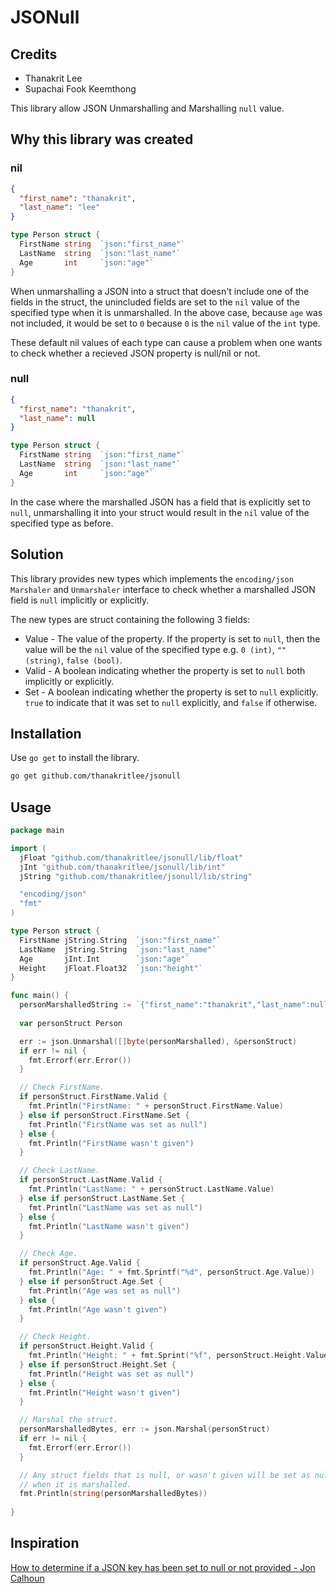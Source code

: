 # JSONull

## Credits
- Thanakrit Lee
- Supachai Fook Keemthong

This library allow JSON Unmarshalling and Marshalling `null` value.

## Why this library was created

### nil

```json
{
  "first_name": "thanakrit",
  "last_name": "lee"
}
```

```go
type Person struct {
  FirstName string  `json:"first_name"`
  LastName  string  `json:"last_name"`
  Age       int     `json:"age"`
}
```

When unmarshalling a JSON into a struct that doesn't include one of the fields in the struct, the unincluded fields are set to the `nil` value of the specified type when it is unmarshalled. In the above case, because `age` was not included, it would be set to `0` because `0` is the `nil` value of the `int` type.

These default nil values of each type can cause a problem when one wants to check whether a recieved JSON property is null/nil or not.

### null

```json
{
  "first_name": "thanakrit",
  "last_name": null
}
```

```go
type Person struct {
  FirstName string  `json:"first_name"`
  LastName  string  `json:"last_name"`
  Age       int     `json:"age"`
}
```

In the case where the marshalled JSON has a field that is explicitly set to `null`, unmarshalling it into your struct would result in the `nil` value of the specified type as before.

## Solution

This library provides new types which implements the `encoding/json` `Marshaler` and `Unmarshaler` interface to check whether a marshalled JSON field is `null` implicitly or explicitly.

The new types are struct containing the following 3 fields:
- Value - The value of the property. If the property is set to `null`, then the value will be the `nil` value of the specified type e.g. `0 (int)`, `"" (string)`, `false (bool)`.
- Valid - A boolean indicating whether the property is set to `null` both implicitly or explicitly.
- Set - A boolean indicating whether the property is set to `null` explicitly. `true` to indicate that it was set to `null` explicitly, and `false` if otherwise.


## Installation

Use `go get` to install the library.
```sh
go get github.com/thanakritlee/jsonull
```


## Usage

```go
package main

import (
  jFloat "github.com/thanakritlee/jsonull/lib/float"
  jInt "github.com/thanakritlee/jsonull/lib/int"
  jString "github.com/thanakritlee/jsonull/lib/string"

  "encoding/json"
  "fmt"  
)

type Person struct {
  FirstName jString.String  `json:"first_name"`
  LastName  jString.String  `json:"last_name"`
  Age       jInt.Int        `json:"age"`
  Height    jFloat.Float32  `json:"height"`
}

func main() {
  personMarshalledString := `{"first_name":"thanakrit","last_name":null}`
  
  var personStruct Person

  err := json.Unmarshal([]byte(personMarshalled), &personStruct)
  if err != nil {
    fmt.Errorf(err.Error())
  }

  // Check FirstName.
  if personStruct.FirstName.Valid {
    fmt.Println("FirstName: " + personStruct.FirstName.Value)
  } else if personStruct.FirstName.Set {
    fmt.Println("FirstName was set as null")
  } else {
    fmt.Println("FirstName wasn't given")
  }

  // Check LastName.
  if personStruct.LastName.Valid {
    fmt.Println("LastName: " + personStruct.LastName.Value)
  } else if personStruct.LastName.Set {
    fmt.Println("LastName was set as null")
  } else {
    fmt.Println("LastName wasn't given")
  }

  // Check Age.
  if personStruct.Age.Valid {
    fmt.Println("Age: " + fmt.Sprintf("%d", personStruct.Age.Value))
  } else if personStruct.Age.Set {
    fmt.Println("Age was set as null")
  } else {
    fmt.Println("Age wasn't given")
  }

  // Check Height.
  if personStruct.Height.Valid {
    fmt.Println("Height: " + fmt.Sprint("%f", personStruct.Height.Value))
  } else if personStruct.Height.Set {
    fmt.Println("Height was set as null")
  } else {
    fmt.Println("Height wasn't given")
  }

  // Marshal the struct.
  personMarshalledBytes, err := json.Marshal(personStruct)
  if err != nil {
    fmt.Errorf(err.Error())
  }

  // Any struct fields that is null, or wasn't given will be set as null,
  // when it is marshalled.
  fmt.Println(string(personMarshalledBytes))
  
}
```


## Inspiration

[How to determine if a JSON key has been set to null or not provided - Jon Calhoun](https://www.calhoun.io/how-to-determine-if-a-json-key-has-been-set-to-null-or-not-provided/)